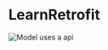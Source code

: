 # LearnRetrofit

![Model uses a api](http://i477.photobucket.com/albums/rr132/trungepu/Model%20uses%20a%20api_zpsuiew9tmd.jpg)
